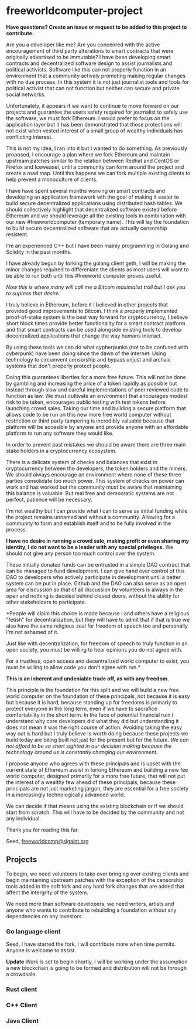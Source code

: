 # freeworldcomputer-project
**Have questions? Create an issue or request to be added to this project to contribute.**


Are you a developer like me? Are you concenred with the active encouragement of third party alterations to smart contracts that were originally advertised to be immutable? I have been developing smart contracts and decentralized software design to assist journalists and political activists. Software like this can not properly function in an environment that a community actively promoting making regular changes with no due process. In this system it is not just journalist tools and tools for political activist that can not function but neither can secure and private social networks. 

Unfortunately, it appears if we want to continue to move forward on our projects and guarantee the users safety required for journalist to safely use the software, we must fork Ethereum. I would prefer to focus on the application layer but it has been demonstrated that these protections will not exist when vested interest of a small group of wealthy individuals has conflicting interest.
 
This is not my idea, I ran into it but I wanted to do something. As previously proposed, I encourage a plan where we fork Ethereum and maintain upstream patches similar to the relation between Redhat and CentOS or Firefox and Iceweasel, until a community can form around the project and create a road map. Until this happens we can fork multiple existing clients to help prevent a monoculture of clients. 
 
I have have spent several months working on smart contracts and developing an application framework wth the goal of making it easier to build secure decentralized applications using distributed hash tables. We should collectively highlight that decentralized software existed before Ethereum and we should leverage all the existing tools in combination with our new #freeworldcomputer (temporary name). This will lay the foundation to build secure decentralized software that are actually censorship resistent.
 
I'm an experienced C++ but I have been mainly programming in Golang and Solidity in the past months.
 
I have already begun by forking the golang client geth, I will be making the minor changes required to differeniate the clients as most users will want to be able to run both until this #freeworld computer proves useful. 

*Now this is where many will call me a Bitcoin maximalist troll but I ask you to supress that desire.*

I truly believe in Ethereum, before it I believed in other projects that provided good improvements to Bitcoin. I think a properly implemented proof-of-stake system is the best way forward for cryptocurrency, I believe short block times provide better functionality for a smart contract platform and that smart contracts can be used alongside existing tools to develop decentralized applications that change the way humans interact.
 
By using these tools we can do what cypherpunks (not to be confused with cyberpunk) have been doing since the dawn of the internet. Using technology to circumvent censorship and bypass unjust and archaic systems that don't properly protect people. 

Doing this guarantees liberties for a more free future. This will not be done by gambling and increasing the price of a token rapidly as possible but instead through slow and careful implementations of peer reviewed code to function as law. We must cultivate an environment that encourages modest risk to be taken, encourages public testing with test tokens before launching crowd sales. Taking our time and building a secure platform that allows code to be run on this new more free world computer without restriction or third party tampering is incredibly valuable because that platform will be accesible by anyone and provide anyone with an affordable platform to run any software they would like. 

In order to prevent past mistakes we should be aware there are three main stake holders in a cryptocurrency ecosystem.
 
There is a delicate system of checks and balances that exist in cryptocurrency between the developers, the token holders and the miners. We should always encourage an environment where none of these three parties consolidate too much power. This system of checks on power can work and has worked but the community must be aware that maintaining this balance is valuable. But real free and democratic systems are not perfect, patience will be necessary. 
 
I'm not wealthy but I can provide what I can to serve as initial funding while the project remains unnamed and without a community. Allowing for a community to form and establish itself and to be fully involved in the process.
 
**I have no desire in running a crowd sale, making profit or even sharing my identity, I do not want to be a leader with any special privileges.** We should not give any person too much control over the system. 
 
These initially donated funds can be entrusted in a simple DAO contract that can be managed to fund development. I can give hand over control of this DAO to developers who actively participate in development until a better system can be put in place. Github and the DAO can also serve as an open area for discussion so that of all discussion by volunteers is always in the open and nothing is decided behind closed doors, without the ability for other stakeholders to participate.
 
*People will claim this choice is made because I and others have a religious "fetish" for decentralization, but they will have to admit that if that is true we also have the same religious zeal for freedom of speech too and personally I'm not ashamed of it.
 
Just like with decentralization, for freedom of speech to truly function in an open society, you must be willing to hear opinions you do not agree with. 
 
For a trustless, open access and decentralized world computer to exist, you must be willing to allow code you don't agree with run.*
 
**This is an inherent and undeniable trade off, as with any freedom.**
 
This principle is the foundation for this split and we will build a new free world computer on the foundation of these principals, not because it is easy but because it is hard, because standing up for freedoms is primarly to protect everyone in the long term, even if we have to sacrafice comfortability in the short term. In the face of potential financial ruin I understand why core developers did what they did but understanding it does not mean it was the right course of action. Avoiding taking the easy way out is hard but I truly believe is worth doing because these projects we build today are being built not just for the present but for the future. *We can not afford to be so short sighted in our decision making because the technology around us is constantly changing our environment.*
 
I propose anyone who agrees with these principals and is upset with the current state of Ethereum assist in forking Ethereum and building a new fee world computer, designed primarily for a more free future, that will not put the interest of a wealthy few ahead of these principals, because these principals are not just marketing jargon, they are essential for a free society in a increasingly technologically advanced world.

We can decide if that means using the existing blockchain or if we should start from scratch. This will have to be decided by the community and not any individual. 
 
Thank you for reading this far.
 
Seed, freeworldcomp@sigaint.org

## Projects

To begin, we need volunteers to take over bringing over existing clients and begin maintaining upstream patches with the exception of the censorship tools added in the soft fork and any hard fork changes that are added that affect the intergrity of the system. 

We need more than software developers, we need writers, artists and anyone who wants to contribute to rebuilding a foundation without any dependencies on any investors. 

### Go language client

Seed, I have started the fork, I will contribute more when time permits. Anyone is welcome to assist.

**Update** Work is set to begin shortly, I will be working under the assumption a new blockchain is going to be formed and distribution will not be through a crowdsale. 

### Rust client

### C++ Client

### Java Client


